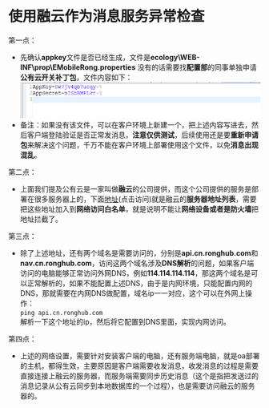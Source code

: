 # 使用融云作为消息服务异常检查

第一点：
* 先确认**appkey**文件是否已经生成，文件是**ecology\WEB-INF\prop\EMobileRong.properties**
没有的话需要找**配置部**的同事单独申请**公有云开关补丁包**，文件内容如下：
![后端应用中心](/image/c2/appkey.png "Title")
* 备注：如果没有该文件，可以在客户环境上新建一个，把上述内容写进去，然后客户端登陆验证是否正常发消息，**注意仅供测试**，后续使用还是要**重新申请包**来解决这个问题，千万不能在客户环境上部署使用这个文件，以免**消息出现混乱**。

第二点：
* 上面我们提及公有云是一家叫做**融云**的公司提供，而这个公司提供的服务是部署在很多服务器上的，下面[地址](http://serivcelist.ronghub.com/service.txt)(点击访问)就是融云的**服务器地址列表**，需要把这些地址加入到**网络访问白名单**，就是说明不能让**网络设备或者是防火墙**把地址拦截了。

第三点：
* 除了上述地址，还有两个域名是需要访问的，分别是**api.cn.ronghub.com**和**nav.cn.ronghub.com**，访问这两个域名涉及**DNS解析**的问题，如果客户端访问的电脑能够正常访问外网DNS，例如**114.114.114.114**，那这两个域名是可以正常解析的，如果不能配置上述DNS，由于是内网环境，只能配置内网的DNS，那就需要在内网DNS做配置，域名ip一一对应，这个可以在外网上操作：<br/>
`ping api.cn.ronghub.com` <br/>
解析一下这个地址的ip，然后将它配置到DNS里面，实现内网访问。

第四点：
* 上述的网络设置，需要针对安装客户端的电脑，还有服务端电脑，就是oa部署的主机，都得生效，主要原因是客户端需要收发消息，收发消息的过程是需要直接连接上融云的服务器，而服务端需要同步历史消息（这个是指把发送过的消息记录从公有云同步到本地数据库的一个过程），也是需要访问融云的服务器的。

